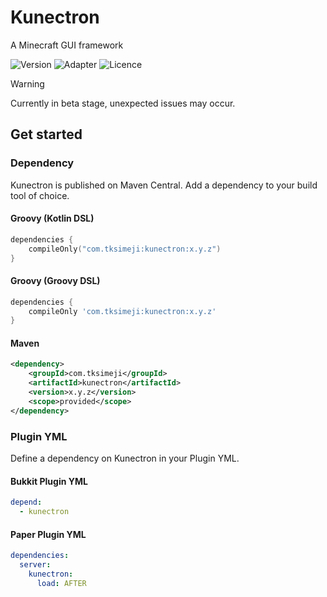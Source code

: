 # Kunectron

A Minecraft GUI framework

![Version](https://img.shields.io/badge/version-1.0.0--beta.6-blue?style=flat-square)
![Adapter](https://img.shields.io/badge/adapter-1.21.1--1.21.4-blue?style=flat-square)
![Licence](https://img.shields.io/badge/licence-MIT-blue?style=flat-square)

> [!WARNING]
> Currently in beta stage,
> unexpected issues may occur.

## Get started

### Dependency

Kunectron is published on Maven Central.
Add a dependency to your build tool of choice.

#### Groovy (Kotlin DSL)

```kotlin
dependencies {
    compileOnly("com.tksimeji:kunectron:x.y.z")
}
```

#### Groovy (Groovy DSL)

```groovy
dependencies {
    compileOnly 'com.tksimeji:kunectron:x.y.z'
}
```

#### Maven

```xml
<dependency>
    <groupId>com.tksimeji</groupId>
    <artifactId>kunectron</artifactId>
    <version>x.y.z</version>
    <scope>provided</scope>
</dependency>
```

### Plugin YML

Define a dependency on Kunectron in your Plugin YML.

#### Bukkit Plugin YML

```yaml
depend:
  - kunectron
```

#### Paper Plugin YML

```yaml
dependencies:
  server:
    kunectron:
      load: AFTER
```